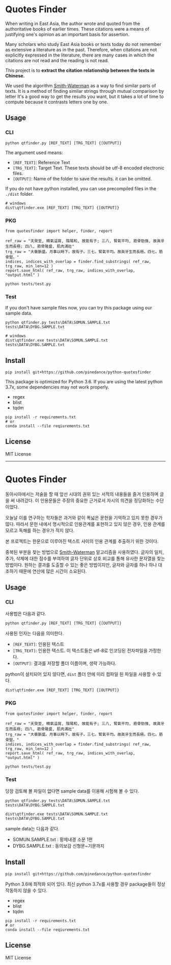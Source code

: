 # Quotes Finder

When writing in East Asia, the author wrote and quoted from the authoritative books of earlier times. These citations were a means of justifying one's opinion as an important basis for assertion.

Many scholars who study East Asia books or texts today do not remember as extensive a literature as in the past. Therefore, when citations are not explicitly expressed in the literature, there are many cases in which the citations are not read and the reading is not read.

This project is to __extract the citation relationship between the texts in Chinese.__

We used the algorithm [Smith-Waterman](https://en.wikipedia.org/wiki/Smith%E2%80%93Waterman_algorithm) as a way to find similar parts of texts. It is a method of finding similar strings through mutual comparison by letter It's a good way to get the results you want, but it takes a lot of time to compute because it contrasts letters one by one.

## Usage

### CLI

```
python qtfinder.py [REF_TEXT] [TRG_TEXT] {[OUTPUT]}
```

The argument used means:

* `[REF_TEXT]`: Reference Text
* `[TRG_TEXT]`: Target Text. These texts should be utf-8 encoded electronic files.
* `[OUTPUT]`: Name of the folder to save the results. it can be omitted.

If you do not have python installed, you can use precompiled files in the `./dist` folder.

```
# windows
dist\qtfinder.exe [REF_TEXT] [TRG_TEXT] {[OUTPUT]}
```

### PKG

```
from quotesfinder import helper, finder, report

ref_raw = "天癸至, 精氣溢寫, 陰陽和, 故能有子; 三八, 腎氣平均, 筋骨勁强, 故眞牙生而長極; 四八, 筋骨隆盛, 肌肉滿壯"
trg_raw = "大衝脈盛。月事以時下。故有子。三七。腎氣平均。故眞牙生而長極。四七。筋骨堅。"
indices, indices_with_overlap = finder.find_substrings( ref_raw, trg_raw, min_len=12 )
report.save_html( ref_raw, trg_raw, indices_with_overlap, "output.html" )
```

```
python tests/test.py
```

### Test

If you don't have sample files now, you can try this package using our sample data.


```
python qtfinder.py tests\DATA\SOMUN.SAMPLE.txt tests\DATA\DYBG.SAMPLE.txt
```

```
# windows
dist\qtfinder.exe tests\DATA\SOMUN.SAMPLE.txt tests\DATA\DYBG.SAMPLE.txt
```



## Install

```
pip install git+https://github.com/pinedance/python-quotesfinder
```

This package is optimized for Python 3.6. If you are using the latest python 3.7x, some dependencies may not work properly.

* regex
* blist
* tqdm


```
pip install -r requirements.txt
# or
conda install --file reqiurements.txt
```


## License

MIT License


***

# Quotes Finder

동아시아에서는 저술을 할 때 앞선 시대의 권위 있는 서적의 내용들을 즐겨 인용하며 글을 써 내려갔다. 이 인용문들은 주장의 중요한 근거로서 자시의 의견을 정당화하는 수단이었다.

오늘날 이를 연구하는 학자들은 과거와 같이 폭넓은 문헌을 기억하고 있지 못한 경우가 많다. 따라서 문헌 내에서 명시적으로 인용관계를 표현하고 있지 않은 경우, 인용 관계를 모르고 독해를 하는 경우가 적지 않다.

본 프로젝트는 한문으로 이루어진 텍스트 사이의 인용 관계를 추출하기 위한 것이다.

중복된 부분을 찾는 방법으로 [Smith-Waterman](https://en.wikipedia.org/wiki/Smith%E2%80%93Waterman_algorithm) 알고리즘을 사용하였다. 글자의 일치, 추가, 삭제에 대한 점수를 부여하여 글자 단위로 상호 비교를 통해 유사한 문자열을 찾는 방법이다. 원하는 결과를 도출할 수 있는 좋은 방법이지만, 글자와 글자를 하나 하나 대조하기 때문에 연산에 많은 시간이 소요된다.

## Usage


### CLI

사용법은 다음과 같다.

```
python qtfinder.py [REF_TEXT] [TRG_TEXT] {[OUTPUT]}
```

사용된 인자는 다음을 의미한다.

* `[REF_TEXT]`: 인용된 텍스트
* `[TRG_TEXT]`: 인용한 텍스트. 이 텍스트들은 utf-8로 인코딩된 전자파일을 가정한다.
* `[OUTPUT]`: 결과를 저장할 폴더 이름이며, 생략 가능하다.


python이 설치되어 있지 않다면, `dist` 폴더 안에 미리 컴파일 된 파일을 사용할 수 있다.

```
dist\qtfinder.exe [REF_TEXT] [TRG_TEXT] {[OUTPUT]}
```

### PKG

```
from quotesfinder import helper, finder, report

ref_raw = "天癸至, 精氣溢寫, 陰陽和, 故能有子; 三八, 腎氣平均, 筋骨勁强, 故眞牙生而長極; 四八, 筋骨隆盛, 肌肉滿壯"
trg_raw = "大衝脈盛。月事以時下。故有子。三七。腎氣平均。故眞牙生而長極。四七。筋骨堅。"
indices, indices_with_overlap = finder.find_substrings( ref_raw, trg_raw, min_len=12 )
report.save_html( ref_raw, trg_raw, indices_with_overlap, "output.html" )
```

```
python tests/test.py
```


### Test

당장 검토해 볼 파일이 없다면 sample data를 이용해 시험해 볼 수 있다.


```
python qtfinder.py tests\DATA\SOMUN.SAMPLE.txt tests\DATA\DYBG.SAMPLE.txt
```

```
dist\qtfinder.exe tests\DATA\SOMUN.SAMPLE.txt tests\DATA\DYBG.SAMPLE.txt
```

sample data는 다음과 같다.

* SOMUN.SAMPLE.txt : 황제내경 소문 1편
* DYBG.SAMPLE.txt : 동의보감 신형문~기문까지

## Install

```
pip install git+https://github.com/pinedance/python-quotesfinder
```

Python 3.6에 최적화 되어 있다. 최신 python 3.7x를 사용할 경우 package들이 정상작동하지 않을 수 있다.

* regex
* blist
* tqdm


```
pip install -r requirements.txt
# or
conda install --file reqiurements.txt
```



## License

MIT License
